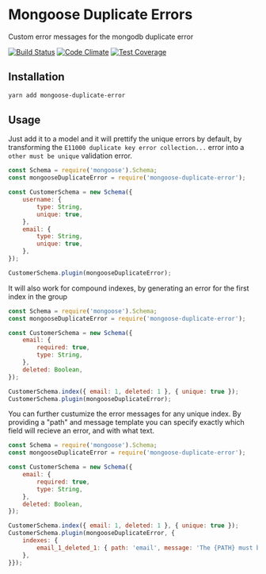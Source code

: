 Mongoose Duplicate Errors
=========================

Custom error messages for the mongodb duplicate error

[![Build Status](https://travis-ci.org/enhancv/mongoose-duplicate-error.svg?branch=master)](https://travis-ci.org/enhancv/mongoose-duplicate-error)
[![Code Climate](https://codeclimate.com/github/enhancv/mongoose-duplicate-error/badges/gpa.svg)](https://codeclimate.com/github/enhancv/mongoose-duplicate-error)
[![Test Coverage](https://codeclimate.com/github/enhancv/mongoose-duplicate-error/badges/coverage.svg)](https://codeclimate.com/github/enhancv/mongoose-duplicate-error/coverage)

Installation
------------

```bash
yarn add mongoose-duplicate-error
```

Usage
-----

Just add it to a model and it will prettify the unique errors by default, by transforming the
`E11000 duplicate key error collection...` error into a  `other must be unique` validation error.

```javascript
const Schema = require('mongoose').Schema;
const mongooseDuplicateError = require('mongoose-duplicate-error');

const CustomerSchema = new Schema({
    username: {
        type: String,
        unique: true,
    },
    email: {
        type: String,
        unique: true,
    },
});

CustomerSchema.plugin(mongooseDuplicateError);
```

It will also work for compound indexes, by generating an error for the first index in the group

```javascript
const Schema = require('mongoose').Schema;
const mongooseDuplicateError = require('mongoose-duplicate-error');

const CustomerSchema = new Schema({
    email: {
        required: true,
        type: String,
    },
    deleted: Boolean,
});

CustomerSchema.index({ email: 1, deleted: 1 }, { unique: true });
CustomerSchema.plugin(mongooseDuplicateError);
```

You can further custumize the error messages for any unique index. By providing a "path" and message template you can specify exactly which field will recieve an error, and with what text.

```javascript
const Schema = require('mongoose').Schema;
const mongooseDuplicateError = require('mongoose-duplicate-error');

const CustomerSchema = new Schema({
    email: {
        required: true,
        type: String,
    },
    deleted: Boolean,
});

CustomerSchema.index({ email: 1, deleted: 1 }, { unique: true });
CustomerSchema.plugin(mongooseDuplicateError, {
    indexes: {
        email_1_deleted_1: { path: 'email', message: 'The {PATH} must be unique ({VALUE})' },
    },
}});
```
